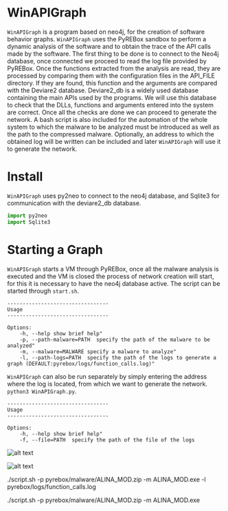 # WinAPIGraph

`WinAPIGraph` is a program based on neo4j, for the creation of software behavior graphs. `WinAPIGraph` uses the PyREBox sandbox to perform a dynamic analysis of the software and to obtain the trace of the API calls made by the software. 
The first thing to be done is to connect to the Neo4j database, once connected we proceed to read the log file provided by PyREBox.
Once the functions extracted from the analysis are read, they are processed by comparing them with the configuration files in the API_FILE directory. If they are found, this function and the arguments are compared with the Deviare2 database.
Deviare2_db is a widely used database containing the main APIs used by the programs. We will use this database to check that the DLLs, functions and arguments entered into the system are correct.
Once all the checks are done we can proceed to generate the network.
A bash script is also included for the automation of the whole system to which the malware to be analyzed must be introduced as well as the path to the compressed malware. Optionally, an address to which the obtained log will be written can be included and later `WinAPIGraph` will use it to generate the network.


# Install
	
`WinAPIGraph` uses py2neo to connect to the neo4j database, and Sqlite3 
for communication with the deviare2_db database.

```python
import py2neo
import Sqlite3
```

# Starting a Graph

`WinAPIGraph` starts a VM through PyREBox, once all the malware analysis is executed 
and the VM is closed the process of network creation will start, for this it is necessary 
to have the neo4j database active. The script can be started through ``start.sh``.

```
---------------------------------
Usage
---------------------------------

Options:
    -h, --help show brief help"
    -p, --path-malware=PATH  specify the path of the malware to be analyzed"
    -m, --malware=MALWARE specify a malware to analyze"
    -l, --path-logs=PATH  specify the path of the logs to generate a graph (DEFAULT:pyrebox/logs/function_calls.log)"

```


`WinAPIGraph` can also be run separately by simply entering the address where 
the log is located, from which we want to generate the network. ``python3 WinAPIGraph.py``.

```
---------------------------------
Usage
---------------------------------

Options:
    -h, --help show brief help"
    -f, --file=PATH  specify the path of the file of the logs

```
![alt text](git@github.com:f3rr4nx/WinAPIGraph.git/docs/media/WinAPI.png?raw=true)


![alt text](git@github.com:f3rr4nx/WinAPIGraph.git/docs/media/graph.png?raw=true)

./script.sh -p pyrebox/malware/ALINA_MOD.zip -m ALINA_MOD.exe -l pyrebox/logs/function_calls.log

./script.sh -p pyrebox/malware/ALINA_MOD.zip -m ALINA_MOD.exe
